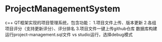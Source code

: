 # ProjectManagementSystem
c++ QT框架实现的项目管理系统，包含功能：
1.项目文件上传、版本更新
2.各组项目评分（支持更新评分）、评分排名
3.项目文件一键上传github仓库
数据库构建运行project-management.sql文件
vs studio运行，选择debug模式
